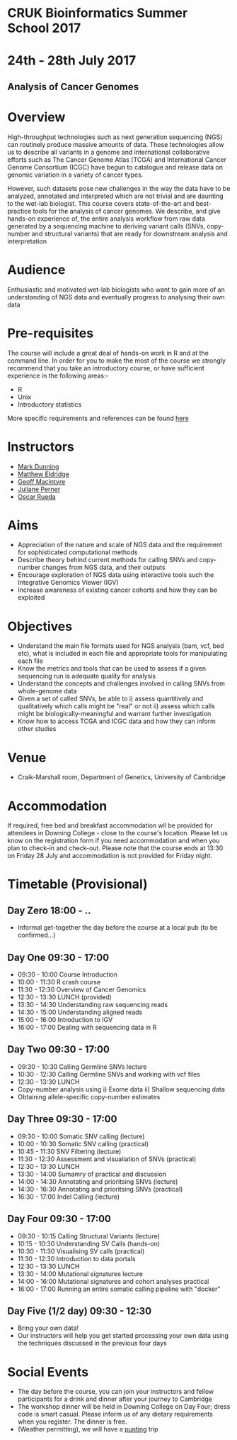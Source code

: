 # CRUK Bioinformatics Summer School 2017
# 24th - 28th July 2017

## Analysis of Cancer Genomes

# Overview

High-throughput technologies such as next generation sequencing (NGS) can routinely produce massive amounts of data. These technologies allow us to describe all variants in a genome and international collaborative efforts such as The Cancer Genome Atlas (TCGA) and International Cancer Genome Consortium (ICGC) have begun to catalogue and release data on genomic variation in a variety of cancer types.

However, such datasets pose new challenges in the way the data have to be analyzed, annotated and interpreted which are not trivial and are daunting to the wet-lab biologist. This course covers state-of-the-art and best-practice tools for the analysis of cancer genomes. We describe, and give hands-on experience of, the entire analysis workflow from raw data generated by a sequencing machine to deriving variant calls (SNVs, copy-number and structural variants) that are ready for downstream analysis and interpretation

# Audience

Enthusiastic and motivated wet-lab biologists who want to gain more of an understanding of NGS data and eventually progress to analysing their own data

# Pre-requisites

The course will include a great deal of hands-on work in R and at the command line. In order for you to make the most of the course we strongly recommend that you take an introductory course, or have sufficient experience in the following areas:-

- R
- Unix
- Introductory statistics

More specific requirements and references can be found [here](http://www.cruk.cam.ac.uk/bioinformatics-course-prerequisites)


# Instructors

- [Mark Dunning](https://github.com/markdunning)
- [Matthew Eldridge](http://www.cruk.cam.ac.uk/core-facilities/bioinformatics-core)
- [Geoff Macintyre](http://gmacintyre.com/)
- [Juliane Perner](http://www.cambridgecancercentre.org.uk/users/julianeperner11162)
- [Oscar Rueda](http://www.cambridgecancercentre.org.uk/users/oscarrueda)

# Aims

- Appreciation of the nature and scale of NGS data and the requirement for sophisticated computational methods
- Describe theory behind current methods for calling SNVs and copy-number changes from NGS data, and their outputs
- Encourage exploration of NGS data using interactive tools such the Integrative Genomics Viewer (IGV)
- Increase awareness of existing cancer cohorts and how they can be exploited

# Objectives

- Understand the main file formats used for NGS analysis (bam, vcf, bed etc), what is included in each file and appropriate tools for manipulating each file
- Know the metrics and tools that can be used to assess if a given sequencing run is adequate quality for analysis
- Understand the concepts and challenges involved in calling SNVs from whole-genome data
- Given a set of called SNVs, be able to 
    i) assess quantitively and qualitatively which calls might be "real" or not 
    ii) assess which calls might be biologically-meaningful and warrant further investigation
- Know how to access TCGA and ICGC data and how they can inform other studies


# Venue
- Craik-Marshall room, Department of Genetics, University of Cambridge

# Accommodation
If required, free bed and breakfast accommodation wll be provided for attendees in Downing College - close to the course's location. Please let us know on the registration form if you need accommodation and when you plan to check-in and check-out. Please note that the course ends at 13:30 on Friday 28 July and accommodation is not provided for Friday night.

# Timetable (Provisional)

## Day Zero 18:00 - ..

- Informal get-together the day before the course at a local pub (to be confirmed...)

## Day One 09:30 - 17:00

- 09:30 - 10:00 Course Introduction
- 10:00 - 11:30 R crash course
- 11:30 - 12:30 Overview of Cancer Genomics
- 12:30 - 13:30 LUNCH (provided)
- 13:30 - 14:30 Understanding raw sequencing reads
- 14:30 - 15:00 Understanding aligned reads
- 15:00 - 16:00 Introduction to IGV
- 16:00 - 17:00 Dealing with sequencing data in R

## Day Two 09:30 - 17:00

- 09:30 - 10:30 Calling Germline SNVs lecture
- 10:30 - 12:30 Calling Germline SNVs and working with vcf files
- 12:30 - 13:30 LUNCH
- Copy-number analysis using i) Exome data ii) Shallow sequencing data
- Obtaining allele-specific copy-number estimates
  
## Day Three 09:30 - 17:00

- 09:30 - 10:00 Somatic SNV calling (lecture)
- 10:00 - 10:30 Somatic SNV calling (practical)
- 10:45 - 11:30 SNV Filtering (lecture)
- 11:30 - 12:30 Assessment and visualiation of SNVs (practical)
- 12:30 - 13:30 LUNCH
- 13:30 - 14:00 Sumamry of practical and discussion
- 14:00 - 14:30 Annotating and prioritsing SNVs (lecture)
- 14:30 - 16:30 Annotating and prioritsing SNVs (practical)
- 16:30 - 17:00 Indel Calling (lecture)
  
## Day Four 09:30 - 17:00

- 09:30 - 10:15 Calling Structural Variants (lecture)
- 10:15 - 10:30 Understanding SV Calls (hands-on)
- 10:30 - 11:30 Visualising SV calls (practical)
- 11:30 - 12:30 Introduction to data portals
- 12:30 - 13:30 LUNCH
- 13:30 - 14:00 Mutational signatures lecture
- 14:00 - 16:00 Mutational signatures and cohort analyses practical
- 16:00 - 17:00 Running an entire somatic calling pipeline with "docker"

## Day Five (1/2 day) 09:30 - 12:30

-  Bring your own data!
-  Our instructors will help you get started processing your own data using the techniques discussed in the previous four days

# Social Events

- The day before the course, you can join your instructors and fellow participants for a drink and dinner after your journey to Cambridge
- The workshop dinner will be held in Downing College on Day Four; dress code is smart casual. Please inform us of any dietary requirements when you register. The dinner is free.
- (Weather permitting), we will have a [punting](http://www.scudamores.com/) trip 
